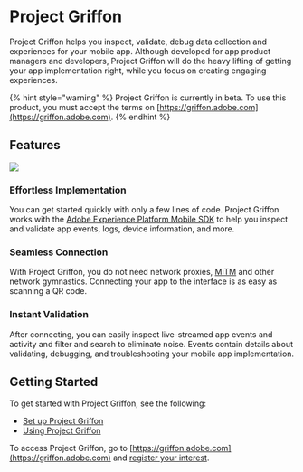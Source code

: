 # Project Griffon

Project Griffon helps you inspect, validate, debug data collection and experiences for your mobile app. Although developed for app product managers and developers, Project Griffon will do the heavy lifting of getting your app implementation right, while you focus on creating engaging experiences.

{% hint style="warning" %}
Project Griffon is currently in beta. To use this product, you must accept the terms on [https://griffon.adobe.com](https://griffon.adobe.com).
{% endhint %}


## Features

![](../../.gitbook/assets/ezgif.com-video-to-gif.gif)

### Effortless Implementation

You can get started quickly with only a few lines of code. Project Griffon works with the [Adobe Experience Platform Mobile SDK](../../) to help you inspect and validate app events, logs, device information, and more.

### Seamless Connection

With Project Griffon, you do not need network proxies, [MiTM](https://en.wikipedia.org/wiki/Man-in-the-middle_attack) and other network gymnastics. Connecting your app to the interface is as easy as scanning a QR code.

### Instant Validation

After connecting, you can easily inspect live-streamed app events and activity and filter and search to eliminate noise. Events contain details about validating, debugging, and troubleshooting  your mobile app implementation.

## Getting Started

To get started with Project Griffon, see the following:

* [Set up Project Griffon](set-up-project-griffon.md)
* [Using Project Griffon](using-project-griffon.md)

To access Project Griffon, go to [https://griffon.adobe.com](https://griffon.adobe.com) and [register your interest](https://forms.office.com/Pages/ResponsePage.aspx?id=Wht7-jR7h0OUrtLBeN7O4UJN9zAhIEhJr3PBfyMf9wdUMjNHTjVCVUJXUDM0VUIzOUFWMk9RNlBLRC4u).

